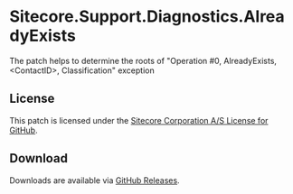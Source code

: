 # Sitecore.Support.Diagnostics.AlreadyExists
The patch helps to determine the roots of &quot;Operation #0, AlreadyExists, &lt;ContactID&gt;, Classification&quot; exception

## License  
This patch is licensed under the [Sitecore Corporation A/S License for GitHub](https://github.com/sitecoresupport/Sitecore.Support.Diagnostics.AlreadyExists/blob/master/LICENSE).  

## Download  
Downloads are available via [GitHub Releases](https://github.com/sitecoresupport/Sitecore.Support.Diagnostics.AlreadyExists/releases).  
